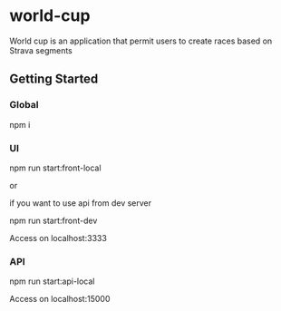 # world-cup
World cup is an application that permit users to create races based on Strava segments

## Getting Started
### Global

npm i

### UI

npm run start:front-local

or

if you want to use api from dev server

npm run start:front-dev

Access on localhost:3333

### API

npm run start:api-local

Access on localhost:15000
